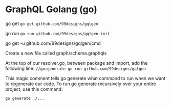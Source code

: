 # GraphQL Golang (go)

go get `go get github.com/99designs/gqlgen`

go run `go run github.com/99designs/gqlgen init`

go get -u github.com/99designs/gqlgen/cmd

Create a new file called graph/schema.graphqls

At the top of our resolver.go, between package and import, add the following line:
`//go:generate go run github.com/99designs/gqlgen`

This magic comment tells go generate what command to run when we want to regenerate our code. To run go generate recursively over your entire project, use this command:

`go generate ./...`
